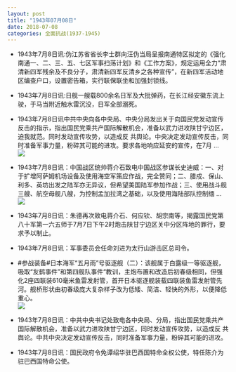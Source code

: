 ```yaml
---
layout: post
title: "1943年07月08日"
date: 2018-07-08
categories: 全面抗战(1937-1945)
---
```


<meta name="referrer" content="no-referrer" />

- 1943年7月8日讯:伪江苏省省长李士群向汪伪当局呈报南通特区拟定的《强化南通一、二、三、五、七区军事扫荡计划》和《工作方案》，规定运用全力“肃清新四军残余及不良分子，肃清新四军反清乡之各种宣传”，在新四军活动地区编查户口，设置密告箱，实行联保联坐和加强封锁线。 

- 1943年7月8日讯:日舰一艘载800余名日军及大批弹药，在长江经安徽东流上驶，于马当附近触水雷沉没，日军全部溺死。 

- 1943年7月8日讯中共中央向各中央局、中央分局发出关于向国民党发动宣传反击的指示，指出国民党乘共产国际解散机会，准备以武力进攻陕甘宁边区，迫我就范。同时发动宣传攻势，以造成反 共舆论。中央决定发动宣传反击，同时准备军事力量，粉碎其可能的进攻。要求各地响应延安的宣传，在7月 ... <br/><img src="https://wx2.sinaimg.cn/large/aca367d8ly1ft2pfc6hufj20c80ayt8t.jpg" />

- 1943年7月8日讯：中国战区统帅蒋介石致电中国战区参谋长史迪威：一、对于扩增阿萨姆机场设备及使用海空军策应作战，完全赞同；二、腊戍、保山、利多、英坊出发之陆军亦无异议，但希望美国陆军参加作战；三、使用战斗舰三艘、航空母舰八艘，为控制孟加拉湾之基础，以及使用海陆部队控制缅 ... <br/><img src="https://wx3.sinaimg.cn/large/aca367d8ly1ft2ihkoxmej20c80cwdg0.jpg" />

- 1943年7月8日讯：朱德再次致电蒋介石、何应钦、胡宗南等，揭露国民党第八十军第一六五师于7月7日下午2时炮击陕甘宁边区关中分区阵地的罪行，要求予以制止。 

- 1943年7月8日讯：军事委员会任命刘进为太行山游击区总司令。 

- #参战装备#日本海军“五月雨”号驱逐舰（二）：该舰属于白露级一等驱逐舰，吸取“友鹤事件”和第四舰队事件“教训，主炮布置和改造后初春级相同，但强化2座四联装610毫米鱼雷发射管，首开日本驱逐舰装载四联装鱼雷发射管先河。舰桥形状由初春级庞大复杂样子改为低矮、简洁、轻快的外形，以便降低重心。 <br/><img src="https://wx3.sinaimg.cn/large/aca367d8ly1ft2836v0eaj20dw0pvn2l.jpg" />

- 1943年7月8日讯：中共中央书记处致电各中央局、分局，指出国民党乘共产国际解散机会，准备以武力进攻陕甘宁边区，同时发动宣传攻势，以造成反 共舆论。中共中央决定发动宣传反击，同时准备军事力量，粉碎其可能的进攻。 

- 1943年7月8日讯：国民政府令免谭绍华驻巴西国特命全权公使，特任陈介为驻巴西国特命公使。 

